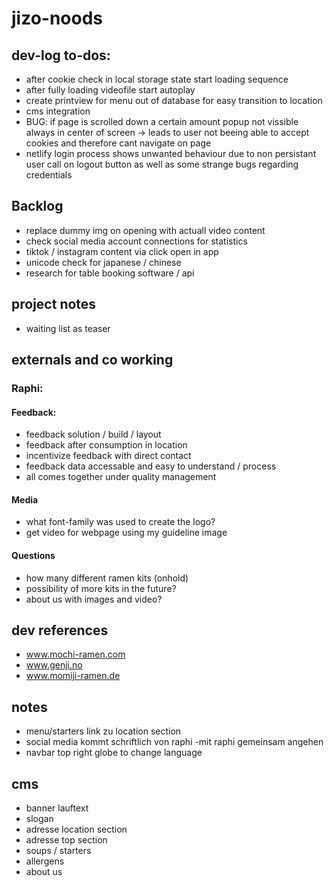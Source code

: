 # jizo-noods

## dev-log to-dos:

- after cookie check in local storage state start loading sequence
- after fully loading videofile start autoplay
- create printview for menu out of database for easy transition to location
- cms integration
- BUG: if page is scrolled down a certain amount popup not vissible always in center of screen -> leads to user not beeing able to accept cookies and therefore cant navigate on page
- netlify login process shows unwanted behaviour due to non persistant user call on logout button as well as some strange bugs regarding credentials

## Backlog

- replace dummy img on opening with actuall video content
- check social media account connections for statistics
- tiktok / instagram content via click open in app
- unicode check for japanese / chinese
- research for table booking software / api

## project notes

- waiting list as teaser

## externals and co working

### Raphi:

#### Feedback:

- feedback solution / build / layout
- feedback after consumption in location
- incentivize feedback with direct contact
- feedback data accessable and easy to understand / process
- all comes together under quality management

#### Media

- what font-family was used to create the logo?
- get video for webpage using my guideline image

#### Questions

- how many different ramen kits (onhold)
- possibility of more kits in the future?
- about us with images and video?

## dev references

- www.mochi-ramen.com
- www.genji.no
- www.momiji-ramen.de

## notes

- menu/starters link zu location section
- social media kommt schriftlich von raphi -mit raphi gemeinsam angehen
- navbar top right globe to change language

## cms

- banner lauftext
- slogan
- adresse location section
- adresse top section
- soups / starters
- allergens
- about us
